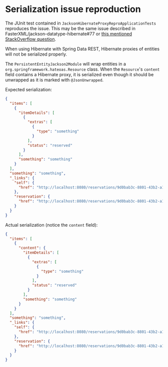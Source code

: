 Serialization issue reproduction
========

The JUnit test contained in `JacksonHibernateProxyReproApplicationTests` reproduces the issue. This may be the same issue described in FasterXML/jackson-datatype-hibernate#77 or [this mentioned StackOverflow question](http://stackoverflow.com/questions/42395831/issue-serializing-lazy-manytoone).

When using Hibernate with Spring Data REST, Hibernate proxies of entities will not be serialized properly.

The `PersistentEntityJackson2Module` will wrap entities in a `org.springframework.hateoas.Resource` class.
When the `Resource`'s `content` field contains a Hibernate proxy, it is serialized even though it should be
unwrapped as it is marked with `@JsonUnwrapped`.

Expected serialization:
```json
{
  "items": [
    {
      "itemDetails": [
        {
          "extras": [
            {
              "type": "something"
            }
          ],
          "status": "reserved"
        }
      ],
      "something": "something"
    }
  ],
  "something": "something",
  "_links": {
    "self": {
      "href": "http://localhost:8080/reservations/9d0bab3c-8801-43b2-a15e-d7d6bfc08116"
    },
    "reservation": {
      "href": "http://localhost:8080/reservations/9d0bab3c-8801-43b2-a15e-d7d6bfc08116"
    }
  }
}
```

Actual serialization (notice the `content` field):
```json
{
  "items": [
    {
      "content": {
        "itemDetails": [
          {
            "extras": [
              {
                "type": "something"
              }
            ],
            "status": "reserved"
          }
        ],
        "something": "something"
      }
    }
  ],
  "something": "something",
  "_links": {
    "self": {
      "href": "http://localhost:8080/reservations/9d0bab3c-8801-43b2-a15e-d7d6bfc08116"
    },
    "reservation": {
      "href": "http://localhost:8080/reservations/9d0bab3c-8801-43b2-a15e-d7d6bfc08116"
    }
  }
}
```
